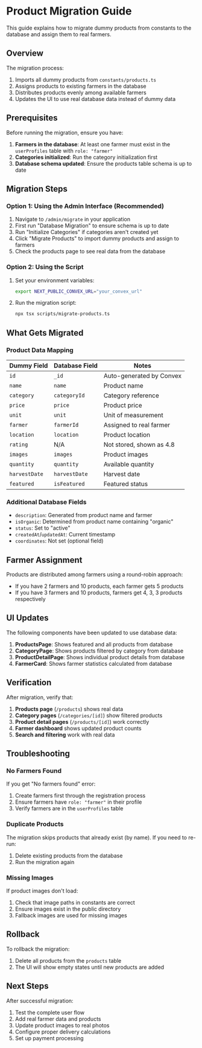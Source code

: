 # Product Migration Guide

This guide explains how to migrate dummy products from constants to the database and assign them to real farmers.

## Overview

The migration process:
1. Imports all dummy products from `constants/products.ts`
2. Assigns products to existing farmers in the database
3. Distributes products evenly among available farmers
4. Updates the UI to use real database data instead of dummy data

## Prerequisites

Before running the migration, ensure you have:

1. **Farmers in the database**: At least one farmer must exist in the `userProfiles` table with `role: "farmer"`
2. **Categories initialized**: Run the category initialization first
3. **Database schema updated**: Ensure the products table schema is up to date

## Migration Steps

### Option 1: Using the Admin Interface (Recommended)

1. Navigate to `/admin/migrate` in your application
2. First run "Database Migration" to ensure schema is up to date
3. Run "Initialize Categories" if categories aren't created yet
4. Click "Migrate Products" to import dummy products and assign to farmers
5. Check the products page to see real data from the database

### Option 2: Using the Script

1. Set your environment variables:
   ```bash
   export NEXT_PUBLIC_CONVEX_URL="your_convex_url"
   ```

2. Run the migration script:
   ```bash
   npx tsx scripts/migrate-products.ts
   ```

## What Gets Migrated

### Product Data Mapping

| Dummy Field | Database Field | Notes |
|-------------|----------------|-------|
| `id` | `_id` | Auto-generated by Convex |
| `name` | `name` | Product name |
| `category` | `categoryId` | Category reference |
| `price` | `price` | Product price |
| `unit` | `unit` | Unit of measurement |
| `farmer` | `farmerId` | Assigned to real farmer |
| `location` | `location` | Product location |
| `rating` | N/A | Not stored, shown as 4.8 |
| `images` | `images` | Product images |
| `quantity` | `quantity` | Available quantity |
| `harvestDate` | `harvestDate` | Harvest date |
| `featured` | `isFeatured` | Featured status |

### Additional Database Fields

- `description`: Generated from product name and farmer
- `isOrganic`: Determined from product name containing "organic"
- `status`: Set to "active"
- `createdAt`/`updatedAt`: Current timestamp
- `coordinates`: Not set (optional field)

## Farmer Assignment

Products are distributed among farmers using a round-robin approach:
- If you have 2 farmers and 10 products, each farmer gets 5 products
- If you have 3 farmers and 10 products, farmers get 4, 3, 3 products respectively

## UI Updates

The following components have been updated to use database data:

1. **ProductsPage**: Shows featured and all products from database
2. **CategoryPage**: Shows products filtered by category from database
3. **ProductDetailPage**: Shows individual product details from database
4. **FarmerCard**: Shows farmer statistics calculated from database

## Verification

After migration, verify that:

1. **Products page** (`/products`) shows real data
2. **Category pages** (`/categories/[id]`) show filtered products
3. **Product detail pages** (`/products/[id]`) work correctly
4. **Farmer dashboard** shows updated product counts
5. **Search and filtering** work with real data

## Troubleshooting

### No Farmers Found
If you get "No farmers found" error:
1. Create farmers first through the registration process
2. Ensure farmers have `role: "farmer"` in their profile
3. Verify farmers are in the `userProfiles` table

### Duplicate Products
The migration skips products that already exist (by name). If you need to re-run:
1. Delete existing products from the database
2. Run the migration again

### Missing Images
If product images don't load:
1. Check that image paths in constants are correct
2. Ensure images exist in the public directory
3. Fallback images are used for missing images

## Rollback

To rollback the migration:
1. Delete all products from the `products` table
2. The UI will show empty states until new products are added

## Next Steps

After successful migration:
1. Test the complete user flow
2. Add real farmer data and products
3. Update product images to real photos
4. Configure proper delivery calculations
5. Set up payment processing 